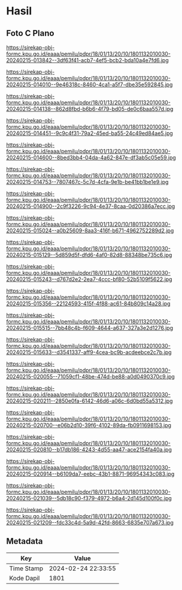 # Hasil

## Foto C Plano

https://sirekap-obj-formc.kpu.go.id/eaaa/pemilu/pdpr/18/01/13/20/10/1801132010030-20240215-013842--3df63f41-acb7-4ef5-bcb2-bda10a4e7fd6.jpg

https://sirekap-obj-formc.kpu.go.id/eaaa/pemilu/pdpr/18/01/13/20/10/1801132010030-20240215-014010--9e46318c-8460-4ca1-a5f7-dbe35e592845.jpg

https://sirekap-obj-formc.kpu.go.id/eaaa/pemilu/pdpr/18/01/13/20/10/1801132010030-20240215-014138--862d8fbd-b6b6-4f79-bd05-de0c6baa557d.jpg

https://sirekap-obj-formc.kpu.go.id/eaaa/pemilu/pdpr/18/01/13/20/10/1801132010030-20240215-014451--9c9c4f31-79a2-45ed-ba55-24c49ed84ae5.jpg

https://sirekap-obj-formc.kpu.go.id/eaaa/pemilu/pdpr/18/01/13/20/10/1801132010030-20240215-014600--8bed3bb4-04da-4a62-847e-df3ab5c05e59.jpg

https://sirekap-obj-formc.kpu.go.id/eaaa/pemilu/pdpr/18/01/13/20/10/1801132010030-20240215-014753--7807467c-5c7d-4cfa-9e1b-be41bb1be1e9.jpg

https://sirekap-obj-formc.kpu.go.id/eaaa/pemilu/pdpr/18/01/13/20/10/1801132010030-20240215-014900--2c9f3226-9c94-4e37-8caa-0d20386a7ecc.jpg

https://sirekap-obj-formc.kpu.go.id/eaaa/pemilu/pdpr/18/01/13/20/10/1801132010030-20240215-015024--a0b25609-8aa3-416f-b671-4962752289d2.jpg

https://sirekap-obj-formc.kpu.go.id/eaaa/pemilu/pdpr/18/01/13/20/10/1801132010030-20240215-015129--5d859d5f-dfd6-4af0-82d8-88348be735c6.jpg

https://sirekap-obj-formc.kpu.go.id/eaaa/pemilu/pdpr/18/01/13/20/10/1801132010030-20240215-015243--d767d2e2-2ea7-4ccc-bf80-52b5109f5622.jpg

https://sirekap-obj-formc.kpu.go.id/eaaa/pemilu/pdpr/18/01/13/20/10/1801132010030-20240215-015356--22124593-415f-4f88-ac61-84b809c14a28.jpg

https://sirekap-obj-formc.kpu.go.id/eaaa/pemilu/pdpr/18/01/13/20/10/1801132010030-20240215-015515--7bb48c4b-f609-4644-a637-327a3e2d1276.jpg

https://sirekap-obj-formc.kpu.go.id/eaaa/pemilu/pdpr/18/01/13/20/10/1801132010030-20240215-015633--d3541337-aff9-4cea-bc9b-acdeebce2c7b.jpg

https://sirekap-obj-formc.kpu.go.id/eaaa/pemilu/pdpr/18/01/13/20/10/1801132010030-20240215-020055--71059cf1-48be-474d-be88-a0d0490370c9.jpg

https://sirekap-obj-formc.kpu.go.id/eaaa/pemilu/pdpr/18/01/13/20/10/1801132010030-20240215-020211--2850e0fa-6142-46d6-a06c-6d0bd55a5312.jpg

https://sirekap-obj-formc.kpu.go.id/eaaa/pemilu/pdpr/18/01/13/20/10/1801132010030-20240215-020700--e06b2d10-39f6-4102-89da-fb0911698153.jpg

https://sirekap-obj-formc.kpu.go.id/eaaa/pemilu/pdpr/18/01/13/20/10/1801132010030-20240215-020810--b17db186-4243-4d55-aa47-ace2154fa40a.jpg

https://sirekap-obj-formc.kpu.go.id/eaaa/pemilu/pdpr/18/01/13/20/10/1801132010030-20240215-020914--b6109da7-eebc-43b1-8871-96954343c083.jpg

https://sirekap-obj-formc.kpu.go.id/eaaa/pemilu/pdpr/18/01/13/20/10/1801132010030-20240215-021039--5db18c90-f379-4972-b6a4-2d145d100f0c.jpg

https://sirekap-obj-formc.kpu.go.id/eaaa/pemilu/pdpr/18/01/13/20/10/1801132010030-20240215-021209--fdc33c4d-5a9d-42fd-8663-6835e707a673.jpg


## Metadata

| Key        | Value               |
| ---------- | ------------------- |
| Time Stamp | 2024-02-24 22:33:55 |
| Kode Dapil | 1801                |



